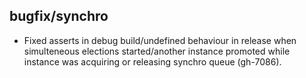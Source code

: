 ## bugfix/synchro

* Fixed asserts in debug build/undefined behaviour in release when simulteneous
  elections started/another instance promoted while instance was acquiring
  or releasing synchro queue (gh-7086).
